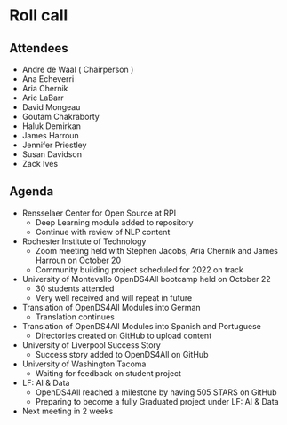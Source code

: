 # Roll call
## Attendees

- Andre de Waal ( Chairperson )
- Ana Echeverri
- Aria Chernik
- Aric LaBarr
- David Mongeau
- Goutam Chakraborty
- Haluk Demirkan
- James Harroun
- Jennifer Priestley
- Susan Davidson
- Zack Ives

## Agenda

- Rensselaer Center for Open Source at RPI 
  - Deep Learning module added to repository
  - Continue with review of NLP content
- Rochester Institute of Technology
  - Zoom meeting held with Stephen Jacobs, Aria Chernik and James Harroun on October 20
  - Community building project scheduled for 2022 on track
- University of Montevallo OpenDS4All bootcamp held on October 22
  - 30 students attended
  - Very well received and will repeat in future
- Translation of OpenDS4All Modules into German
  - Translation continues
- Translation of OpenDS4All Modules into Spanish and Portuguese
  - Directories created on GitHub to upload content
- University of Liverpool Success Story
  - Success story added to OpenDS4All on GitHub
- University of Washington Tacoma
  - Waiting for feedback on student project
- LF: AI & Data
  - OpenDS4All reached a milestone by having 505 STARS on GitHub
  - Preparing to become a fully Graduated project under LF: AI & Data
- Next meeting in 2 weeks
